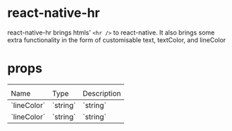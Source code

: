 # react-native-hr

react-native-hr brings htmls' `<hr />` to react-native.
It also brings some extra functionality in the form of customisable text, textColor, and lineColor

# props
<table>
  <th>
    <tr>
      <td>Name</td>
      <td>Type</td>
      <td>Description</td>
    </tr>
  </th>
  <tbody>
    <tr>
      <td>`lineColor`</td>
      <td>`string`</td>
      <td>`string`</td>
    </tr>
    <tr>
      <td>`lineColor`</td>
      <td>`string`</td>
      <td>`string`</td>
    </tr>
  </tbody>
</table>
